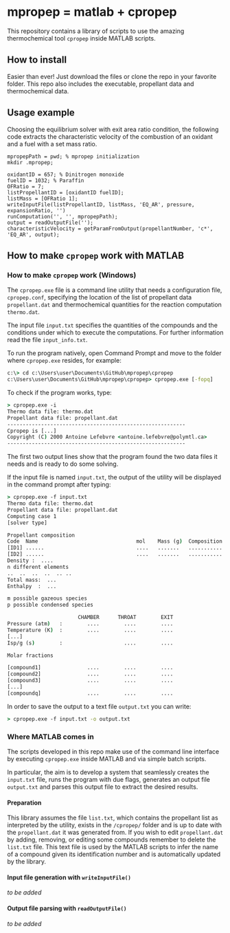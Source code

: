 # mpropep = matlab + cpropep
This repository contains a library of scripts to use the amazing thermochemical tool `cpropep` inside MATLAB scripts.

## How to install

Easier than ever! Just download the files or clone the repo in your favorite folder. This repo also includes the executable, propellant data and thermochemical data. 

## Usage example
Choosing the equilibrium solver with exit area ratio condition, the following code extracts the characteristic velocity of the combustion of an oxidant and a fuel with a set mass ratio.
```
mpropepPath = pwd; % mpropep initialization
mkdir .mpropep;

oxidantID = 657; % Dinitrogen monoxide
fuelID = 1032; % Paraffin
OFRatio = 7;
listPropellantID = [oxidantID fuelID];
listMass = [OFRatio 1];
writeInputFile(listPropellantID, listMass, 'EQ_AR', pressure, expansionRatio, '')
runComputation('', '', mpropepPath);
output = readOutputFile('');
characteristicVelocity = getParamFromOutput(propellantNumber, 'c*', 'EQ_AR', output);
```

## How to make `cpropep` work with MATLAB

### How to make `cpropep` work (Windows)

The `cpropep.exe` file is a command line utility that needs a configuration file, `cpropep.conf`, specifying the location of the list of propellant data `propellant.dat` and thermochemical quantities for  the reaction computation `thermo.dat`.

The input file `input.txt` specifies the quantities of the compounds and the conditions under which to execute the computations. For further information read the file `input_info.txt`.

To run the program natively, open Command Prompt and move to the folder where `cpropep.exe` resides, for example:


``` bat
c:\> cd c:\Users\user\Documents\GitHub\mpropep\cpropep
c:\Users\user\Documents\GitHub\mpropep\cpropep> cpropep.exe [-fopq]
```

To check if the program works, type:

```bat
> cpropep.exe -i
Thermo data file: thermo.dat
Propellant data file: propellant.dat
----------------------------------------------------------
Cpropep is [...]
Copyright (C) 2000 Antoine Lefebvre <antoine.lefebvre@polymtl.ca>
----------------------------------------------------------
```

The first two output lines show that the program found the two data files it needs and is ready to do some solving.

If the input file is named `input.txt`, the output of the utility will be displayed in the command prompt after typing:

```bat
> cpropep.exe -f input.txt
Thermo data file: thermo.dat
Propellant data file: propellant.dat
Computing case 1
[solver type]

Propellant composition
Code  Name                                mol    Mass (g)  Composition
[ID1] ......                              ....   .......   ...........
[ID2] ......                              ....   .......   ...........
Density :  ....
n different elements
..  ..  ..  ..  .. ..
Total mass:  ...
Enthalpy  :  ...

m possible gazeous species
p possible condensed species

                       CHAMBER      THROAT        EXIT
Pressure (atm)   :        ....        ....        ....
Temperature (K)  :        ....        ....        ....
[...]                   
Isp/g (s)        :                    ....        ....

Molar fractions

[compound1]               ....        ....        ....
[compound2]               ....        ....        ....
[compound3]               ....        ....        ....
[...]
[compoundq]               ....        ....        ....
```

In order to save the output to a text file `output.txt` you can write:
```bat
> cpropep.exe -f input.txt -o output.txt
```

### Where MATLAB comes in

The scripts developed in this repo make use of the command line interface by executing `cpropep.exe` inside MATLAB and via simple batch scripts.

In particular, the aim is to develop a system that seamlessly creates the `input.txt` file, runs the program with due flags, generates an output file `output.txt` and parses this output file to extract the desired results.

#### Preparation

This library assumes the file `list.txt`, which contains the propellant list as interpreted by the utility, exists in the `/cpropep/` folder and is up to date with the `propellant.dat` it was generated from. If you wish to edit `propellant.dat` by adding, removing, or editing some compounds remember to delete the `list.txt` file. This text file is used by the MATLAB scripts to infer the name of a compound given its identification number and is automatically updated by the library.

#### Input file generation with `writeInputFile()`

*to be added*

#### Output file parsing with `readOutputFile()`

*to be added*

